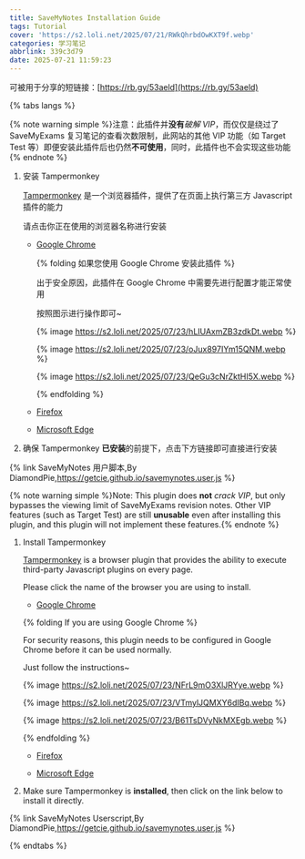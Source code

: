 ```yaml
---
title: SaveMyNotes Installation Guide
tags: Tutorial
cover: 'https://s2.loli.net/2025/07/21/RWkQhrbdOwKXT9f.webp'
categories: 学习笔记
abbrlink: 339c3d79
date: 2025-07-21 11:59:23
---
```


可被用于分享的短链接：[https://rb.gy/53aeld](https://rb.gy/53aeld)

{% tabs langs %}

<!-- tab 中文 -->

{% note warning simple %}注意：此插件并**没有***破解 VIP*，而仅仅是绕过了 SaveMyExams 复习笔记的查看次数限制，此网站的其他 VIP 功能（如 Target Test 等）即便安装此插件后也仍然**不可使用**，同时，此插件也不会实现这些功能{% endnote %}

1. 安装 Tampermonkey

    [Tampermonkey](https://www.tampermonkey.net/) 是一个浏览器插件，提供了在页面上执行第三方 Javascript 插件的能力

    请点击你正在使用的浏览器名称进行安装

    - [Google Chrome](https://chromewebstore.google.com/detail/tampermonkey/dhdgffkkebhmkfjojejmpbldmpobfkfo?hl=zh-CN)

      {% folding 如果您使用 Google Chrome 安装此插件 %}
      
      出于安全原因，此插件在 Google Chrome 中需要先进行配置才能正常使用

      按照图示进行操作即可~

      {% image https://s2.loli.net/2025/07/23/hLIUAxmZB3zdkDt.webp %}

      {% image https://s2.loli.net/2025/07/23/oJux897IYm15QNM.webp %}
      
      {% image https://s2.loli.net/2025/07/23/QeGu3cNrZktHI5X.webp %}

      {% endfolding %}

    - [Firefox](https://addons.mozilla.org/zh-CN/firefox/addon/tampermonkey/)

    - [Microsoft Edge](https://microsoftedge.microsoft.com/addons/detail/%E7%AF%A1%E6%94%B9%E7%8C%B4/iikmkjmpaadaobahmlepeloendndfphd)

2. 确保 Tampermonkey **已安装**的前提下，点击下方链接即可直接进行安装

{% link SaveMyNotes 用户脚本,By DiamondPie,https://getcie.github.io/savemynotes.user.js %}

<!-- endtab -->

<!-- tab English -->

{% note warning simple %}Note: This plugin does **not** *crack VIP*, but only bypasses the viewing limit of SaveMyExams revision notes. Other VIP features (such as Target Test) are still **unusable** even after installing this plugin, and this plugin will not implement these features.{% endnote %}

1. Install Tampermonkey

    [Tampermonkey](https://www.tampermonkey.net/) is a browser plugin that provides the ability to execute third-party Javascript plugins on every page.

    Please click the name of the browser you are using to install.

    - [Google Chrome](https://chromewebstore.google.com/detail/tampermonkey/dhdgffkkebhmkfjojejmpbldmpobfkfo?hl=zh-CN)

    {% folding If you are using Google Chrome %}

    For security reasons, this plugin needs to be configured in Google Chrome before it can be used normally.

    Just follow the instructions~

    {% image https://s2.loli.net/2025/07/23/NFrL9mO3XlJRYye.webp %} 

    {% image https://s2.loli.net/2025/07/23/VTmylJQMXY6dIBq.webp %} 

    {% image https://s2.loli.net/2025/07/23/B61TsDVyNkMXEgb.webp %} 

    {% endfolding %} 

    - [Firefox](https://addons.mozilla.org/zh-CN/firefox/addon/tampermonkey/) 

    - [Microsoft Edge](https://microsoftedge.microsoft.com/addons/detail/%E7%AF%A1%E6%94%B9%E7%8C%B4/iikmkjmpaadaobahmlepeloendndfphd)

2. Make sure Tampermonkey is **installed**, then click on the link below to install it directly.

{% link SaveMyNotes Userscript,By DiamondPie,https://getcie.github.io/savemynotes.user.js %}

<!-- endtab -->

{% endtabs %}

